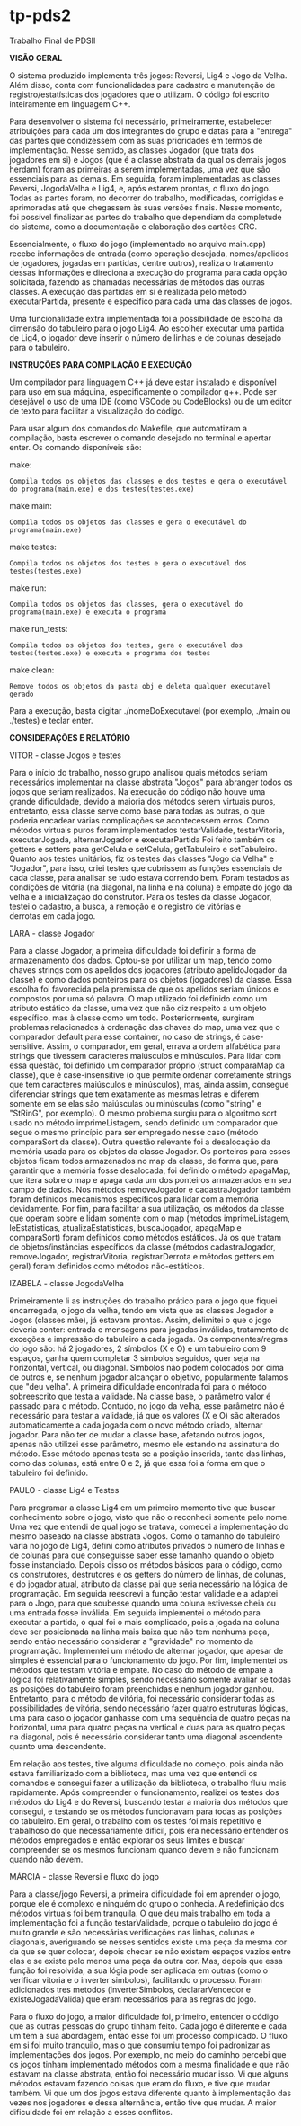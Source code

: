 # tp-pds2
Trabalho Final de PDSII

**VISÃO GERAL**

O sistema produzido implementa três jogos: Reversi, Lig4 e Jogo da Velha. Além disso, conta com funcionalidades para cadastro e manutenção de registro/estatísticas dos jogadores que o utilizam. O código foi escrito inteiramente em linguagem C++. 

Para desenvolver o sistema foi necessário, primeiramente, estabelecer atribuições para cada um dos integrantes do grupo e datas para a "entrega" das partes que condizessem com as suas prioridades em termos de implementação. Nesse sentido, as classes Jogador (que trata dos jogadores em si) e Jogos (que é a classe abstrata da qual os demais jogos herdam) foram as primeiras a serem implementadas, uma vez que são essenciais para as demais. Em seguida, foram implementadas as classes Reversi, JogodaVelha e Lig4, e, após estarem prontas, o fluxo do jogo. Todas as partes foram, no decorrer do trabalho, modificadas, corrigidas e aprimoradas até que chegassem às suas versões finais. Nesse momento, foi possível finalizar as partes do trabalho que dependiam da completude do sistema, como a documentação e elaboração dos cartões CRC. 

Essencialmente, o fluxo do jogo (implementado no arquivo main.cpp) recebe informações de entrada (como operação desejada, nomes/apelidos de jogadores, jogadas em partidas, dentre outros), realiza o tratamento dessas informações e direciona a execução do programa para cada opção solicitada, fazendo as chamadas necessárias de métodos das outras classes. A execução das partidas em si é realizada pelo método executarPartida, presente e específico para cada uma das classes de jogos.

Uma funcionalidade extra implementada foi a possibilidade de escolha da dimensão do tabuleiro para o jogo Lig4. Ao escolher executar uma partida de Lig4, o jogador deve inserir o número de linhas e de colunas desejado para o tabuleiro.

**INSTRUÇÕES PARA COMPILAÇÃO E EXECUÇÃO**

Um compilador para linguagem C++ já deve estar instalado e disponível para uso em sua máquina, especificamente o compilador g++. Pode ser desejável o uso de uma IDE (como VSCode ou CodeBlocks) ou de um editor de texto para facilitar a visualização do código.

Para usar algum dos comandos do Makefile, que automatizam a compilação, basta escrever o comando desejado no terminal e apertar enter. Os comando disponíveis são:

make:

    Compila todos os objetos das classes e dos testes e gera o executável do programa(main.exe) e dos testes(testes.exe)

make main:

    Compila todos os objetos das classes e gera o executável do programa(main.exe)

make testes:

    Compila todos os objetos dos testes e gera o executável dos testes(testes.exe)

make run:

    Compila todos os objetos das classes, gera o executável do programa(main.exe) e executa o programa

make run_tests:

    Compila todos os objetos dos testes, gera o executável dos testes(testes.exe) e executa o programa dos testes

make clean:

    Remove todos os objetos da pasta obj e deleta qualquer executavel gerado

Para a execução, basta digitar ./nomeDoExecutavel (por exemplo, ./main ou ./testes) e teclar enter.

**CONSIDERAÇÕES E RELATÓRIO**

VITOR - classe Jogos e testes 

Para o início do trabalho, nosso grupo analisou quais métodos seriam necessários implementar na classe abstrata "Jogos" para abranger todos os jogos que seriam realizados. Na execução do código não houve uma grande dificuldade, devido a maioria dos métodos serem virtuais puros, entretanto, essa classe serve como base para todas as outras, o que poderia encadear várias complicações se acontecessem erros.
Como métodos virtuais puros foram implementados testarValidade, testarVitoria, executarJogada, alternarJogador e executarPartida
Foi feito também os getters e setters para getCelula e setCelula, getTabuleiro e setTabuleiro.
Quanto aos testes unitários, fiz os testes das classes "Jogo da Velha" e "Jogador", para isso, criei testes que cubrissem as funções essenciais de cada classe, para analisar se tudo estava correndo bem. Foram testados as condições de vitória (na diagonal, na linha e na coluna) e empate do jogo da velha e a inicialização do construtor. Para os testes da classe Jogador, testei o cadastro, a busca, a remoção e o registro de vitórias e derrotas em cada jogo.

LARA - classe Jogador

Para a classe Jogador, a primeira dificuldade foi definir a forma de armazenamento dos dados. Optou-se por utilizar um map, tendo como chaves strings com os apelidos dos jogadores (atributo apelidoJogador da classe) e como dados ponteiros para os objetos (jogadores) da classe. Essa escolha foi favorecida pela premissa de que os apelidos seriam únicos e compostos por uma só palavra. O map utilizado foi definido como um atributo estático da classe, uma vez que não diz respeito a um objeto específico, mas à classe como um todo.
Posteriormente, surgiram problemas relacionados à ordenação das chaves do map, uma vez que o comparador default para esse container, no caso de strings, é case-sensitive. Assim, o comparador, em geral, errava a ordem alfabética para strings que tivessem caracteres maiúsculos e minúsculos. Para lidar com essa questão, foi definido um comparador próprio (struct comparaMap da classe), que é case-insensitive (o que permite ordenar corretamente strings que tem caracteres maiúsculos e minúsculos), mas, ainda assim, consegue diferenciar strings que tem exatamente as mesmas letras e diferem somente em se elas são maiúsculas ou minúsculas (como "string" e "StRinG", por exemplo). O mesmo problema surgiu para o algoritmo sort usado no método imprimeListagem, sendo definido um comparador que segue o mesmo princípio para ser empregado nesse caso (método comparaSort da classe).
Outra questão relevante foi a desalocação da memória usada para os objetos da classe Jogador. Os ponteiros para esses objetos ficam todos armazenados no map da classe, de forma que, para garantir que a memória fosse desalocada, foi definido o método apagaMap, que itera sobre o map e apaga cada um dos ponteiros armazenados em seu campo de dados. Nos métodos removeJogador e cadastraJogador também foram definidos mecanismos específicos para lidar com a memória devidamente.
Por fim, para facilitar a sua utilização, os métodos da classe que operam sobre e lidam somente com o map (métodos imprimeListagem, leEstatisticas, atualizaEstatisticas, buscaJogador, apagaMap e comparaSort) foram definidos como métodos estáticos. Já os que tratam de objetos/instâncias específicos da classe (métodos cadastraJogador, removeJogador, registrarVitoria, registrarDerrota e métodos getters em geral) foram definidos como métodos não-estáticos. 

IZABELA - classe JogodaVelha

Primeiramente li as instruções do trabalho prático para o jogo que fiquei encarregada, o jogo da velha, tendo em vista que as classes Jogador e Jogos (classes mãe), já estavam prontas.
Assim, delimitei o que o jogo deveria conter: entrada e mensagens para jogadas inválidas, tratamento de exceções e impressão do tabuleiro a cada jogada. Os componentes/regras do jogo são: há 2 jogadores, 2 símbolos (X e O) e um tabuleiro com 9 espaços, ganha quem completar 3 símbolos seguidos, quer seja na horizontal, vertical, ou diagonal. Símbolos não podem colocados por cima de outros e, se nenhum jogador alcançar o objetivo, popularmente falamos que "deu velha". 
A primeira dificuldade encontrada foi para o método sobreescrito que testa a validade. Na classe base, o parâmetro valor é passado para o método. Contudo, no jogo da velha, esse parâmetro não é necessário para testar a validade, já que os valores (X e O) são alterados automaticamente a cada jogada com o novo método criado, alternar jogador. Para não ter de mudar a classe base, afetando outros jogos, apenas não utilizei esse parâmetro, mesmo ele estando na assinatura do método. Esse método apenas testa se a posição inserida, tanto das linhas, como das colunas, está entre 0 e 2, já que essa foi a forma em que o tabuleiro foi definido.

PAULO - classe Lig4 e Testes

Para programar a classe Lig4 em um primeiro momento tive que buscar conhecimento sobre o jogo, visto que não o reconheci somente pelo nome. Uma vez que entendi de qual jogo se tratava, comecei a implementação do mesmo baseado na classe abstrata Jogos. Como o tamanho do tabuleiro varia no jogo de Lig4, defini como atributos privados o número de linhas e de colunas para que conseguisse saber esse tamanho quando o objeto fosse instanciado. Depois disso os métodos básicos para o código, como os construtores, destrutores e os getters do número de linhas, de colunas, e do jogador atual, atributo da classe pai que seria necessário na lógica de programação. Em seguida reescrevi a função testar validade e a adaptei para o Jogo, para que soubesse quando uma coluna estivesse cheia ou uma entrada fosse inválida. Em seguida implementei o método para executar a partida, o qual foi o mais complicado, pois a jogada na coluna deve ser posicionada na linha mais baixa que não tem nenhuma peça, sendo então necessário considerar a "gravidade" no momento da programação. Implementei um método de alternar jogador, que apesar de simples é essencial para o funcionamento do jogo. Por fim, implementei os métodos que testam vitória e empate. No caso do método de empate a lógica foi relativamente simples, sendo necessário somente avaliar se todas as posições do tabuleiro foram preenchidas e nenhum jogador ganhou. Entretanto, para o método de vitória, foi necessário considerar todas as possibilidades de vitória, sendo necessário fazer quatro estruturas lógicas, uma para caso o jogador ganhasse com uma sequência de quatro peças na horizontal, uma para quatro peças na vertical e duas para as quatro peças na diagonal, pois é necessário considerar tanto uma diagonal ascendente quanto uma descendente.

Em relação aos testes, tive alguma dificuldade no começo, pois ainda não estava familiarizado com a biblioteca, mas uma vez que entendi os comandos e consegui fazer a utilização da biblioteca, o trabalho fluiu mais rapidamente. Após compreender o funcionamento, realizei os testes dos métodos do Lig4 e do Reversi, buscando testar a maioria dos métodos que consegui, e testando se os métodos funcionavam para todas as posições do tabuleiro. Em geral, o trabalho com os testes foi mais repetitivo e trabalhoso do que necessariamente difícil, pois era necessário entender os métodos empregados e então explorar os seus limites e buscar compreender se os mesmos funcionam quando devem e não funcionam quando não devem.

MÁRCIA - classe Reversi e fluxo do jogo

Para a classe/jogo Reversi, a primeira dificuldade foi em aprender o jogo, porque ele é complexo e ninguém do grupo o conhecia. A redefinição dos métodos virtuais foi bem tranquila. O que deu mais trabalho em toda a implementação foi a função testarValidade, porque o tabuleiro do jogo é muito grande e são necessárias verificações nas linhas, colunas e diagonais, averiguando se nesses sentidos existe uma peça da mesma cor da que se quer colocar, depois checar se não existem espaços vazios entre elas e se existe pelo menos uma peça da outra cor. Mas, depois que essa função foi resolvida, a sua lógia pode ser aplicada em outras (como o verificar vitoria e o inverter simbolos), facilitando o processo. Foram adicionados tres metodos (inverterSimbolos, declararVencedor e existeJogadaValida) que eram necessários para as regras do jogo.

Para o fluxo do jogo, a maior dificuldade foi, primeiro, entender o código que as outras pessoas do grupo tinham feito. Cada jogo é diferente e cada um tem a sua abordagem, então esse foi um processo complicado. O fluxo em si foi muito tranquilo, mas o que consumiu tempo foi padronizar as implementações dos jogos. Por exemplo, no meio do caminho percebi que os jogos tinham implementado métodos com a mesma finalidade e que não estavam na classe abstrata, então foi necessário mudar isso. Vi que alguns métodos estavam fazendo coisas que eram do fluxo, e tive que mudar também. Vi que um dos jogos estava diferente quanto à implementação das vezes nos jogadores e dessa alternância, então tive que mudar. A maior dificuldade foi em relação a esses conflitos.
